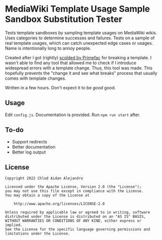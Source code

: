 # MediaWiki Template Usage Sample Sandbox Substitution Tester
Tests template sandboxes by sampling template usages on MediaWiki wikis. Uses categories to determine successes and failures. Tests on a sample of real template usages, which can catch unexpected edge cases or usages. Name is intentionally long to annoy people.

Created after I got (rightly) [scolded by Primefac](https://en.wikipedia.org/w/index.php?diff=1104066591) for breaking a template. I wasn't able to find any tool that allowed me to check if I introduce widespread errors with a template change. Thus, this tool was made. This hopefully prevents the "change it and see what breaks" process that usually comes with template changes.

Written in a few hours. Don't expect it to be *good* good.

## Usage
Edit `config.js`. Documentation is provided. Run `npm run start` after.

## To-do
* Support redirects
* Better documentation
* Better log output

## License
```
Copyright 2022 Chlod Aidan Alejandro

Licensed under the Apache License, Version 2.0 (the "License");
you may not use this file except in compliance with the License.
You may obtain a copy of the License at

    http://www.apache.org/licenses/LICENSE-2.0

Unless required by applicable law or agreed to in writing, software
distributed under the License is distributed on an "AS IS" BASIS,
WITHOUT WARRANTIES OR CONDITIONS OF ANY KIND, either express or implied.
See the License for the specific language governing permissions and
limitations under the License.
```